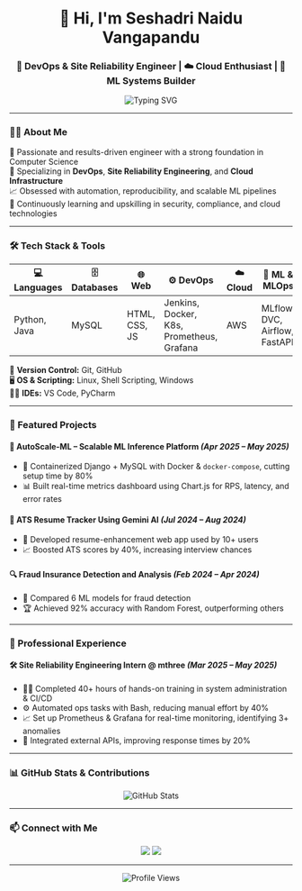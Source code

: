 <h1 align="center">👋 Hi, I'm Seshadri Naidu Vangapandu</h1>
<h3 align="center">🚀 DevOps & Site Reliability Engineer | ☁️ Cloud Enthusiast | 🤖 ML Systems Builder</h3>

<p align="center">
  <img src="https://readme-typing-svg.demolab.com?font=Fira+Code&size=22&pause=1000&color=F75C7E&center=true&vCenter=true&width=435&lines=Building+Scalable+Systems;Automating+Everything;Monitoring+with+Precision;Learning+Relentlessly" alt="Typing SVG" />
</p>

---

### 👨‍💻 About Me
🎯 Passionate and results-driven engineer with a strong foundation in Computer Science  
🔧 Specializing in **DevOps**, **Site Reliability Engineering**, and **Cloud Infrastructure**  
📈 Obsessed with automation, reproducibility, and scalable ML pipelines  
🌱 Continuously learning and upskilling in security, compliance, and cloud technologies

---

### 🛠️ Tech Stack & Tools

| 💻 Languages | 🗄️ Databases | 🌐 Web | ⚙️ DevOps | ☁️ Cloud | 🧠 ML & MLOps |
|-------------|--------------|--------|-----------|----------|----------------|
| Python, Java | MySQL | HTML, CSS, JS | Jenkins, Docker, K8s, Prometheus, Grafana | AWS | MLflow, DVC, Airflow, FastAPI |

🧰 **Version Control:** Git, GitHub  
🖥️ **OS & Scripting:** Linux, Shell Scripting, Windows  
🧑‍💻 **IDEs:** VS Code, PyCharm

---

### 🚀 Featured Projects

#### 🧠 **AutoScale-ML – Scalable ML Inference Platform** *(Apr 2025 – May 2025)*  
- 🐳 Containerized Django + MySQL with Docker & `docker-compose`, cutting setup time by 80%  
- 📊 Built real-time metrics dashboard using Chart.js for RPS, latency, and error rates

#### 📄 **ATS Resume Tracker Using Gemini AI** *(Jul 2024 – Aug 2024)*  
- 🤖 Developed resume-enhancement web app used by 10+ users  
- 📈 Boosted ATS scores by 40%, increasing interview chances

#### 🔍 **Fraud Insurance Detection and Analysis** *(Feb 2024 – Apr 2024)*  
- 🧪 Compared 6 ML models for fraud detection  
- 🏆 Achieved 92% accuracy with Random Forest, outperforming others

---

### 💼 Professional Experience

#### 🛠️ **Site Reliability Engineering Intern @ mthree** *(Mar 2025 – May 2025)*  
- 🧑‍💻 Completed 40+ hours of hands-on training in system administration & CI/CD  
- ⚙️ Automated ops tasks with Bash, reducing manual effort by 40%  
- 📈 Set up Prometheus & Grafana for real-time monitoring, identifying 3+ anomalies  
- 🔗 Integrated external APIs, improving response times by 20%

---

### 📊 GitHub Stats & Contributions

<p align="center">
  <img src="https://github-readme-stats.vercel.app/api?username=SeshadriNaidu&show_icons=true&theme=radical" alt="GitHub Stats" />
</p>

---

### 📫 Connect with Me

<p align="center">
  <a href="mailto:seshuvangapandu@gmail.com"><img src="https://img.shields.io/badge/Email-D14836?style=for-the-badge&logo=gmail&logoColor=white"/></a>
  <a href="https://www.linkedin.com/in/seshadri-naidu-vangapandu"><img src="https://img.shields.io/badge/LinkedIn-0077B5?style=for-the-badge&logo=linkedin&logoColor=white"/></a>
</p>

---

<p align="center">
  <img src="https://komarev.com/ghpvc/?username=SeshadriNaidu&label=Profile+Views&color=blue&style=flat" alt="Profile Views" />
</p>
